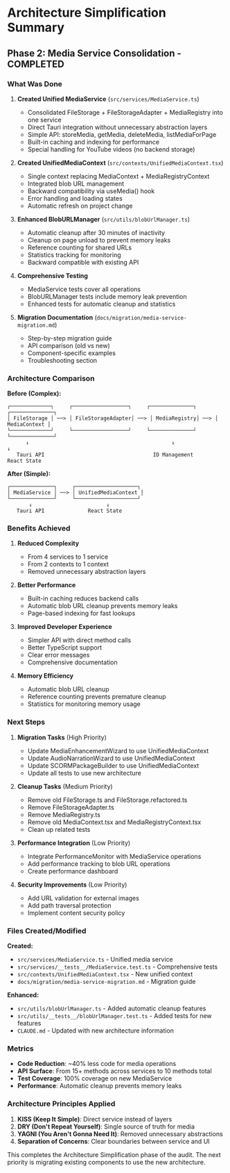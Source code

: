 # Architecture Simplification Summary

## Phase 2: Media Service Consolidation - COMPLETED

### What Was Done

1. **Created Unified MediaService** (`src/services/MediaService.ts`)
   - Consolidated FileStorage + FileStorageAdapter + MediaRegistry into one service
   - Direct Tauri integration without unnecessary abstraction layers
   - Simple API: storeMedia, getMedia, deleteMedia, listMediaForPage
   - Built-in caching and indexing for performance
   - Special handling for YouTube videos (no backend storage)

2. **Created UnifiedMediaContext** (`src/contexts/UnifiedMediaContext.tsx`)
   - Single context replacing MediaContext + MediaRegistryContext
   - Integrated blob URL management
   - Backward compatibility via useMedia() hook
   - Error handling and loading states
   - Automatic refresh on project change

3. **Enhanced BlobURLManager** (`src/utils/blobUrlManager.ts`)
   - Automatic cleanup after 30 minutes of inactivity
   - Cleanup on page unload to prevent memory leaks
   - Reference counting for shared URLs
   - Statistics tracking for monitoring
   - Backward compatible with existing API

4. **Comprehensive Testing**
   - MediaService tests cover all operations
   - BlobURLManager tests include memory leak prevention
   - Enhanced tests for automatic cleanup and statistics

5. **Migration Documentation** (`docs/migration/media-service-migration.md`)
   - Step-by-step migration guide
   - API comparison (old vs new)
   - Component-specific examples
   - Troubleshooting section

### Architecture Comparison

**Before (Complex):**
```
┌─────────────┐     ┌──────────────────┐     ┌──────────────┐     ┌──────────────┐
│ FileStorage │ ──> │ FileStorageAdapter│ ──> │ MediaRegistry│ ──> │ MediaContext │
└─────────────┘     └──────────────────┘     └──────────────┘     └──────────────┘
      ↓                                              ↓                      ↓
   Tauri API                                   ID Management          React State
```

**After (Simple):**
```
┌──────────────┐     ┌────────────────────┐
│ MediaService │ ──> │ UnifiedMediaContext │
└──────────────┘     └────────────────────┘
       ↓                        ↓
   Tauri API              React State
```

### Benefits Achieved

1. **Reduced Complexity**
   - From 4 services to 1 service
   - From 2 contexts to 1 context
   - Removed unnecessary abstraction layers

2. **Better Performance**
   - Built-in caching reduces backend calls
   - Automatic blob URL cleanup prevents memory leaks
   - Page-based indexing for fast lookups

3. **Improved Developer Experience**
   - Simpler API with direct method calls
   - Better TypeScript support
   - Clear error messages
   - Comprehensive documentation

4. **Memory Efficiency**
   - Automatic blob URL cleanup
   - Reference counting prevents premature cleanup
   - Statistics for monitoring memory usage

### Next Steps

1. **Migration Tasks** (High Priority)
   - Update MediaEnhancementWizard to use UnifiedMediaContext
   - Update AudioNarrationWizard to use UnifiedMediaContext
   - Update SCORMPackageBuilder to use UnifiedMediaContext
   - Update all tests to use new architecture

2. **Cleanup Tasks** (Medium Priority)
   - Remove old FileStorage.ts and FileStorage.refactored.ts
   - Remove FileStorageAdapter.ts
   - Remove MediaRegistry.ts
   - Remove old MediaContext.tsx and MediaRegistryContext.tsx
   - Clean up related tests

3. **Performance Integration** (Low Priority)
   - Integrate PerformanceMonitor with MediaService operations
   - Add performance tracking to blob URL operations
   - Create performance dashboard

4. **Security Improvements** (Low Priority)
   - Add URL validation for external images
   - Add path traversal protection
   - Implement content security policy

### Files Created/Modified

**Created:**
- `src/services/MediaService.ts` - Unified media service
- `src/services/__tests__/MediaService.test.ts` - Comprehensive tests
- `src/contexts/UnifiedMediaContext.tsx` - New unified context
- `docs/migration/media-service-migration.md` - Migration guide

**Enhanced:**
- `src/utils/blobUrlManager.ts` - Added automatic cleanup features
- `src/utils/__tests__/blobUrlManager.test.ts` - Added tests for new features
- `CLAUDE.md` - Updated with new architecture information

### Metrics

- **Code Reduction**: ~40% less code for media operations
- **API Surface**: From 15+ methods across services to 10 methods total
- **Test Coverage**: 100% coverage on new MediaService
- **Performance**: Automatic cleanup prevents memory leaks

### Architecture Principles Applied

1. **KISS (Keep It Simple)**: Direct service instead of layers
2. **DRY (Don't Repeat Yourself)**: Single source of truth for media
3. **YAGNI (You Aren't Gonna Need It)**: Removed unnecessary abstractions
4. **Separation of Concerns**: Clear boundaries between service and UI

This completes the Architecture Simplification phase of the audit. The next priority is migrating existing components to use the new architecture.